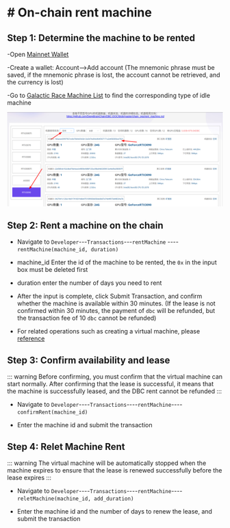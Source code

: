 # # On-chain rent machine

## Step 1: Determine the machine to be rented

-Open [Mainnet Wallet](https://www.dbcwallet.io/?rpc=wss://info.dbcwallet.io)

-Create a wallet: Account-->Add account (The mnemonic phrase must be saved, if the mnemonic phrase is lost, the account cannot be retrieved, and the currency is lost)

-Go to [Galactic Race Machine List](https://galaxyrace.deepbrainchain.org/table) to find the corresponding type of idle machine

![find_machine](./assets/rent_machine.assets/find_machine.png)

## Step 2: Rent a machine on the chain

- Navigate to `Developer`---`Transactions`---`rentMachine` ----`rentMachine(machine_id, duration)`

- machine_id Enter the id of the machine to be rented, the `0x` in the input box must be deleted first

- duration enter the number of days you need to rent

- After the input is complete, click Submit Transaction, and confirm whether the machine is available within 30 minutes. (If the lease is not confirmed within 30 minutes, the payment of `dbc` will be refunded, but the transaction fee of 10 `dbc` cannot be refunded)

- For related operations such as creating a virtual machine, please [reference](https://github.com/DeepBrainChain/DBC-DOC/blob/master/creat_macine/create_macine.md)

## Step 3: Confirm availability and lease

::: warning
Before confirming, you must confirm that the virtual machine can start normally. After confirming that the lease is successful, it means that the machine is successfully leased, and the DBC rent cannot be refunded
:::

- Navigate to `Developer`----`Transactions`----`rentMachine`----`confirmRent(machine_id)`

- Enter the machine id and submit the transaction

## Step 4: Relet Machine Rent

::: warning
The virtual machine will be automatically stopped when the machine expires to ensure that the lease is renewed successfully before the lease expires
:::

- Navigate to `Developer`----`Transactions`----`rentMachine`----`reletMachine(machine_id, add_duration)`

- Enter the machine id and the number of days to renew the lease, and submit the transaction
